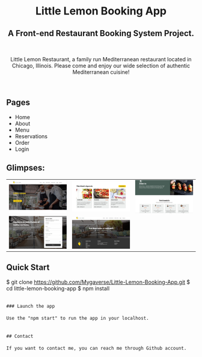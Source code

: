 <h1 align="center">Little Lemon Booking App</h1>

<h2 align="center">A Front-end Restaurant Booking System Project.</h2>

<br />

  <p align="center">
    Little Lemon Restaurant, a family run Mediterranean restaurant located in Chicago, Illinois. Please come and enjoy our wide selection of authentic Mediterranean cuisine!
  </p>

<br />

## Pages

- Home
- About
- Menu
- Reservations
- Order
- Login
  <br />

## Glimpses:

<table>
  <tr>
    <td><img src="/src/components/assets/screenshot-of-home-01.jpg" alt="home-page-1" /></td>
    <td><img src="/src/components/assets/screenshot-of-home-02.jpg" alt="home-page-2" /></td>
    <td><img src="/src/components/assets/screenshot-of-home-03.jpg" alt="home-page-3" /></td>
  </tr>
  <tr>
    <td><img src="/src/components/assets/screenshot-of-booking-form.jpg" alt="reservation-form" /></td>
    <td><img src="/src/components/assets/screenshot-of-confirmation.jpg" alt="reservation-confirm" /></td>
  </tr>
</table>

## Quick Start

$ git clone https://github.com/Mygaverse/Little-Lemon-Booking-App.git
$ cd little-lemon-booking-app
$ npm install
```

### Launch the app

Use the "npm start" to run the app in your localhost.


## Contact

If you want to contact me, you can reach me through Github account.


